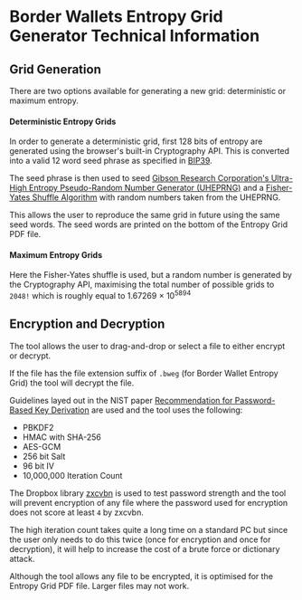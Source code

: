 # Border Wallets Entropy Grid Generator Technical Information

## Grid Generation
There are two options available for generating a new grid: deterministic or maximum entropy.

#### Deterministic Entropy Grids
In order to generate a deterministic grid, first 128 bits of entropy are generated using the browser's built-in Cryptography API. This is converted into a valid 12 word seed phrase as specified in [BIP39](https://github.com/bitcoin/bips/blob/master/bip-0039.mediawiki).

The seed phrase is then used to seed [Gibson Research Corporation's Ultra-High Entropy Pseudo-Random Number Generator (UHEPRNG)](https://www.grc.com/otg/uheprng.htm) and a [Fisher-Yates Shuffle Algorithm](https://en.wikipedia.org/wiki/Fisher%E2%80%93Yates_shuffle) with random numbers taken from the UHEPRNG.

This allows the user to reproduce the same grid in future using the same seed words. The seed words are printed on the bottom of the Entropy Grid PDF file.

#### Maximum Entropy Grids
Here the Fisher-Yates shuffle is used, but a random number is generated by the Cryptography API, maximising the total number of possible grids to `2048!` which is roughly equal to 1.67269 &times; 10<sup>5894</sup>

## Encryption and Decryption
The tool allows the user to drag-and-drop or select a file to either encrypt or decrypt.

If the file has the file extension suffix of `.bweg` (for Border Wallet Entropy Grid) the tool will decrypt the file.

Guidelines layed out in the NIST paper [Recommendation for Password-Based Key
Derivation](https://nvlpubs.nist.gov/nistpubs/Legacy/SP/nistspecialpublication800-132.pdf) are used and the tool uses the following:
- PBKDF2
- HMAC with SHA-256
- AES-GCM
- 256 bit Salt
- 96 bit IV
- 10,000,000 Iteration Count

The Dropbox library [zxcvbn](https://github.com/dropbox/zxcvbn) is used to test password strength and the tool will prevent encryption of any file where the password used for encryption does not score at least `4` by zxcvbn.

The high iteration count takes quite a long time on a standard PC but since the user only needs to do this twice (once for encryption and once for decryption), it will help to increase the cost of a brute force or dictionary attack.

Although the tool allows any file to be encrypted, it is optimised for the Entropy Grid PDF file. Larger files may not work.



